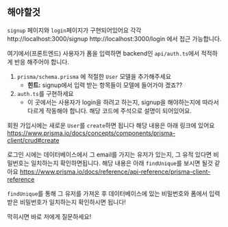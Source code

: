 ## 해야할것


`signup` 페이지와 `login`페이지가 구현되어있어요 각각
http://localhost:3000/signup
http://localhost:3000/login
에서 접근 가능합니다.

여기에서(프론트엔드) 사용자가 폼을 입력하면 backend인  `api/auth.ts`에서 적적하게 반응 해주어야 합니다.

1. `prisma/schema.prisma` 에 적절한 `User` 모델을 추가해주세요
    - **힌트:** signup에서 입력 받는 항목들이 모델에 들어가야 겠죠??
2. `auth.ts`를 구현하세요
   - 이 곳에서는 사용자가 login을 하려고 하는지, signup을 해야하는지에 따라서 다르게 작동해야 합니다. 해당 코드에 주석으로 설명이 되어있어요.

회원 가입시에는 새로운 `User`를 `create`하면 됩니다 해당 내용은 아래 링크에 있어요
https://www.prisma.io/docs/concepts/components/prisma-client/crud#create

로그인 시에는 데이터베이스에서 그 email를 가지는 유저가 있는지, 그 유적 있다면 비밀번호는 일치하는지 확인하면됩니다. 해당 내용은 아래 `findUnique`를 보시면 될것 같아요
https://www.prisma.io/docs/reference/api-reference/prisma-client-reference

`findUnique`를 통해 그 유저를 가져온 후 데이터베이스에 있는 비밀번호와 폼에서 입력받은 비밀번호가 일치하는지 확인하시면 됩니다!

막히시면 바로 저에게 질문하세요!
